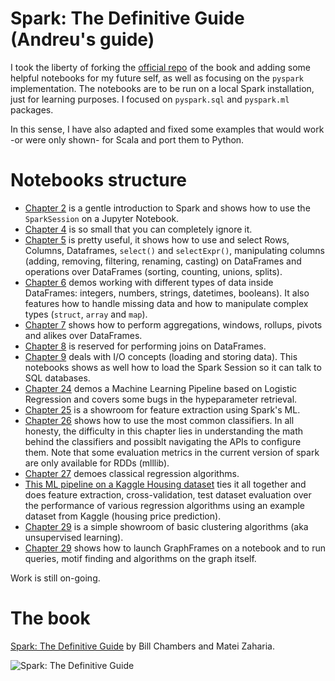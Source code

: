 # Spark: The Definitive Guide (Andreu's guide)

I took the liberty of forking the [official repo](https://github.com/databricks/Spark-The-Definitive-Guide) of the book and adding some helpful notebooks for my future self, as well as focusing on the `pyspark` implementation. The notebooks are to be run on a local Spark installation, just for learning purposes.
I focused on `pyspark.sql` and `pyspark.ml` packages.

In this sense, I have also adapted and fixed some examples that would work -or were only shown- for Scala and port them to Python.

# Notebooks structure

- [Chapter 2](https://github.com/drublackberry/Spark-The-Definitive-Guide/blob/master/notebook/Chapter2.ipynb) is a gentle introduction to Spark and shows how to use the `SparkSession` on a Jupyter Notebook.
- [Chapter 4](https://github.com/drublackberry/Spark-The-Definitive-Guide/blob/master/notebook/Chapter4.ipynb) is so small that you can completely ignore it.
- [Chapter 5](https://github.com/drublackberry/Spark-The-Definitive-Guide/blob/master/notebook/Chapter5.ipynb) is pretty useful, it shows how to use and select Rows, Columns, Dataframes, `select()` and `selectExpr()`, manipulating columns (adding, removing, filtering, renaming, casting) on DataFrames and operations over DataFrames (sorting, counting, unions, splits).
- [Chapter 6](https://github.com/drublackberry/Spark-The-Definitive-Guide/blob/master/notebook/Chapter6.ipynb) demos working with different types of data inside DataFrames: integers, numbers, strings, datetimes, booleans). It also features how to handle missing data and how to manipulate complex types (`struct`, `array` and `map`).
- [Chapter 7](https://github.com/drublackberry/Spark-The-Definitive-Guide/blob/master/notebook/Chapter7.ipynb) shows how to perform aggregations, windows, rollups, pivots and alikes over DataFrames.
- [Chapter 8](https://github.com/drublackberry/Spark-The-Definitive-Guide/blob/master/notebook/Chapter8.ipynb) is reserved for performing joins on DataFrames.
- [Chapter 9](https://github.com/drublackberry/Spark-The-Definitive-Guide/blob/master/notebook/Chapter9.ipynb) deals with I/O concepts (loading and storing data). This notebooks shows as well how to load the Spark Session so it can talk to SQL databases.
- [Chapter 24](https://github.com/drublackberry/Spark-The-Definitive-Guide/blob/master/notebook/Chapter24.ipynb) demos a Machine Learning Pipeline based on Logistic Regression and covers some bugs in the hypeparameter retrieval.
- [Chapter 25](https://github.com/drublackberry/Spark-The-Definitive-Guide/blob/master/notebook/Chapter25.ipynb) is a showroom for feature extraction using Spark's ML.
- [Chapter 26](https://github.com/drublackberry/Spark-The-Definitive-Guide/blob/master/notebook/Chapter26.ipynb) shows how to use the most common classifiers. In all honesty, the difficulty in this chapter lies in understanding the math behind the classifiers and possiblt navigating the APIs to configure them. Note that some evaluation metrics in the current version of spark are only available for RDDs (mlllib).
- [Chapter 27](https://github.com/drublackberry/Spark-The-Definitive-Guide/blob/master/notebook/Chapter27.ipynb) demoes classical regression algorithms.
- [This ML pipeline on a Kaggle Housing dataset](https://github.com/drublackberry/Spark-The-Definitive-Guide/blob/master/notebook/MLpipelineKaggleHousing.ipynb) ties it all together and does feature extraction, cross-validation, test dataset evaluation over the performance of various regression algorithms using an example dataset from Kaggle (housing price prediction).
- [Chapter 29](https://github.com/drublackberry/Spark-The-Definitive-Guide/blob/master/notebook/Chapter29.ipynb) is a simple showroom of basic clustering algorithms (aka unsupervised learning).
- [Chapter 29](https://github.com/drublackberry/Spark-The-Definitive-Guide/blob/master/notebook/Chapter30.ipynb) shows how to launch GraphFrames on a notebook and to run queries, motif finding and algorithms on the graph itself.


Work is still on-going.

# The book

[Spark: The Definitive Guide](http://shop.oreilly.com/product/0636920034957.do) by Bill Chambers and Matei Zaharia. 

![Spark: The Definitive Guide](https://images-na.ssl-images-amazon.com/images/I/51z7TzI-Y3L._SX379_BO1,204,203,200_.jpg)